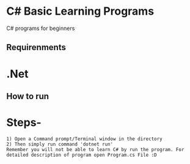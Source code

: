 # C# Basic Learning Programs
C# programs for beginners

## Requirenments

# .Net

## How to run

# Steps-
    1) Open a Command prompt/Terminal window in the directory
    2) Then simply run command 'dotnet run'
    Remember you will not be able to learn C# by run the program. For detailed description of program open Program.cs File :D  
